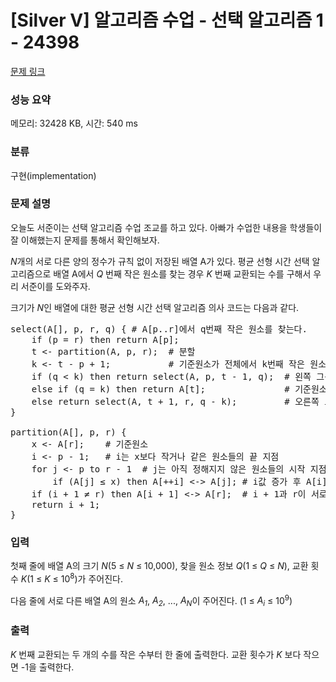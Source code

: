 # [Silver V] 알고리즘 수업 - 선택 알고리즘 1 - 24398 

[문제 링크](https://www.acmicpc.net/problem/24398) 

### 성능 요약

메모리: 32428 KB, 시간: 540 ms

### 분류

구현(implementation)

### 문제 설명

<p>오늘도 서준이는 선택 알고리즘 수업 조교를 하고 있다. 아빠가 수업한 내용을 학생들이 잘 이해했는지 문제를 통해서 확인해보자.</p>

<p><i>N</i>개의 서로 다른 양의 정수가 규칙 없이 저장된 배열 A가 있다. 평균 선형 시간 선택 알고리즘으로 배열 A에서 <i>Q </i>번째 작은 원소를 찾는 경우 <em>K </em>번째 교환되는 수를 구해서 우리 서준이를 도와주자.</p>

<p>크기가 <em>N</em>인 배열에 대한 평균 선형 시간 선택 알고리즘 의사 코드는 다음과 같다.</p>

<pre>select(A[], p, r, q) { # A[p..r]에서 q번째 작은 원소를 찾는다.
    if (p = r) then return A[p];
    t <- partition(A, p, r);  # 분할
    k <- t - p + 1;           # 기준원소가 전체에서 k번째 작은 원소임
    if (q < k) then return select(A, p, t - 1, q);  # 왼쪽 그룹으로 범위를 좁힘
    else if (q = k) then return A[t];               # 기준원소가 찾는 원소임
    else return select(A, t + 1, r, q - k);         # 오른쪽 그룹으로 범위를 좁힘
}

partition(A[], p, r) {
    x <- A[r];    # 기준원소
    i <- p - 1;   # i는 x보다 작거나 같은 원소들의 끝 지점
    for j <- p to r - 1  # j는 아직 정해지지 않은 원소들의 시작 지점
        if (A[j] ≤ x) then A[++i] <-> A[j]; # i값 증가 후 A[i] <-> A[j] 교환
    if (i + 1 ≠ r) then A[i + 1] <-> A[r];  # i + 1과 r이 서로 다르면 A[i + 1]과 A[r]을 교환
    return i + 1;
}</pre>

### 입력 

 <p>첫째 줄에 배열 A의 크기 <em>N</em>(5 ≤ <em>N</em> ≤ 10,000), 찾을 원소 정보 <em>Q</em>(1 ≤ <em>Q</em> ≤ <em>N</em>), 교환 횟수 <em>K</em>(1 ≤ <em>K</em> ≤ 10<sup>8</sup>)가 주어진다.</p>

<p>다음 줄에 서로 다른 배열 A의 원소 <em>A<sub>1</sub></em>, <em>A<sub>2</sub></em>, ..., <em>A<sub>N</sub></em>이 주어진다. (1 ≤ <em>A<sub>i</sub></em> ≤ 10<sup>9</sup>)</p>

### 출력 

 <p><em>K </em>번째 교환되는 두 개의 수를 작은 수부터 한 줄에 출력한다. 교환 횟수가 <em>K </em>보다 작으면 -1을 출력한다.</p>

